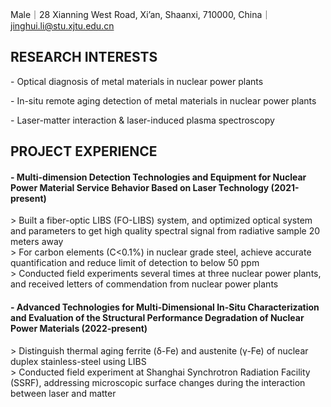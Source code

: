 Male｜28 Xianning West Road, Xi’an, Shaanxi, 710000, China｜jinghui.li@stu.xjtu.edu.cn

<h2>RESEARCH INTERESTS</h2>
<p>- Optical diagnosis of metal materials in nuclear power plants<br>
<p>- In-situ remote aging detection of metal materials in nuclear power plants<br>
<p>- Laser-matter interaction & laser-induced plasma spectroscopy</p>

<h2>PROJECT EXPERIENCE</h2>
<h4>- Multi-dimension Detection Technologies and Equipment for Nuclear Power Material Service Behavior Based on Laser Technology (2021-present)</h4>
> Built a fiber-optic LIBS (FO-LIBS) system, and optimized optical system and parameters to get high quality spectral signal from radiative sample 20 meters away<br>
> For carbon elements (C<0.1%) in nuclear grade steel, achieve accurate quantification and reduce limit of detection to below 50 ppm<br>
> Conducted field experiments several times at three nuclear power plants, and received letters of commendation from nuclear power plants</p>
<h4>- Advanced Technologies for Multi-Dimensional In-Situ Characterization and Evaluation of the Structural Performance Degradation of Nuclear Power Materials (2022-present)</h4>
> Distinguish thermal aging ferrite (δ-Fe) and austenite (γ-Fe) of nuclear duplex stainless-steel using LIBS<br>
> Conducted field experiment at Shanghai Synchrotron Radiation Facility (SSRF), addressing microscopic surface changes during the interaction between laser and matter</p>

